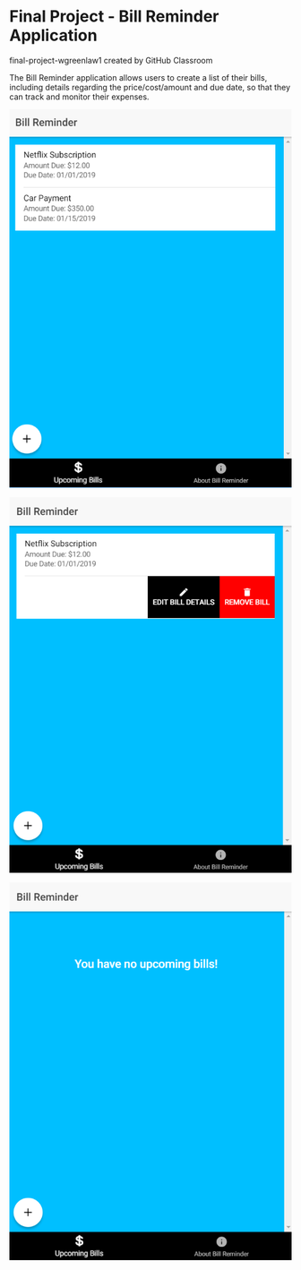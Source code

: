 # Final Project - Bill Reminder Application
final-project-wgreenlaw1 created by GitHub Classroom

The Bill Reminder application allows users to create a list of their bills, including details regarding the price/cost/amount and due date, so that they can track and monitor their expenses.

![alt text](https://github.com/SWDV-665/final-project-wgreenlaw1/blob/master/screenshots/4%20-%20example%20items.PNG?raw=true)

![alt text](https://github.com/SWDV-665/final-project-wgreenlaw1/blob/master/screenshots/5%20-%20edit%20or%20remove.PNG?raw=true)

![alt text](https://github.com/SWDV-665/final-project-wgreenlaw1/blob/master/screenshots/1%20-%20home-tab.PNG?raw=true)
